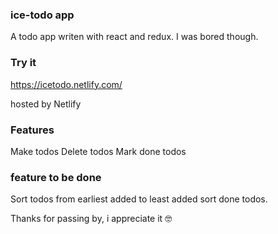 ### ice-todo app

A todo app writen with react and redux. I was bored though.

### Try it

https://icetodo.netlify.com/

hosted by Netlify

### Features

Make todos
Delete todos
Mark done todos

### feature to be done

Sort todos from earliest added to least added
sort done todos.

Thanks for passing by, i appreciate it 🤓
